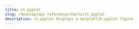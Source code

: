 ```yaml
---
title: st.pyplot
slug: /develop/api-reference/charts/st.pyplot
description: st.pyplot displays a matplotlib.pyplot figure.
---
```


<Autofunction function="streamlit.pyplot" />

<Autofunction function="DeltaGenerator.add_rows" />

